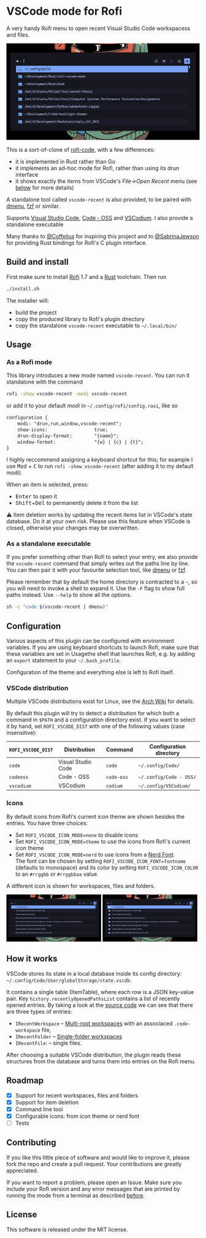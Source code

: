 # VSCode mode for Rofi

<!-- TODO: badges -->

A very handy Rofi menu to open recent Visual Studio Code workspacess and files.

![Demonstration of open menu](assets/demo_papirus_icons.png)

This is a sort-of-clone of [rofi-code](https://github.com/Coffelius/rofi-code), with a few differences:
- it is implemented in Rust rather than Go
- it implements an ad-hoc mode for Rofi, rather than using its drun interface
- it shows exactly the items from VSCode's _File->Open Recent_ menu (see [below](#how-it-works) for more details)

A standalone tool called `vscode-recent` is also provided, to be paired with [dmenu](https://tools.suckless.org/dmenu/), [fzf](https://github.com/junegunn/fz) or similar.

Supports [Visual Studio Code](https://code.visualstudio.com), [Code - OSS](https://github.com/microsoft/vscode) and [VSCodium](https://vscodium.com). I also provide a standalone executable

Many thanks to [@Coffelius](https://github.com/Coffelius) for inspiring this project and to [@SabrinaJewson](https://github.com/SabrinaJewson) for providing Rust bindings for Rofi's C plugin interface.

## Build and install

First make sure to install [Rofi](https://github.com/davatorium/rofi) 1.7 and a [Rust](https://www.rust-lang.org/tools/install) toolchain.
Then run
```sh
./install.sh
```
The installer will:
- build the project
- copy the produced library to Rofi's plugin directory
- copy the standalone `vscode-recent` executable to `~/.local/bin/`

## Usage

### As a Rofi mode
This library introduces a new mode named `vscode-recent`.
You can run it standalone with the command
```sh
rofi -show vscode-recent -modi vscode-recent
```
or add it to your default _modi_ in `~/.config/rofi/config.rasi`, like so
```
configuration {
	modi: "drun,run,window,vscode-recent";
    show-icons:                 true;
	drun-display-format:        "{name}";
	window-format:              "{w} | {c} | {t}";
}
```

I highly reccommend assigning a keyboard shortcut for this; for example I use <kbd>Mod</kbd> + <kbd>C</kbd> to run `rofi -show vscode-recent` (after adding it to my default modi).

When an item is selected, press:
- <kbd>Enter</kbd> to open it
- <kbd>Shift</kbd>+<kbd>Del</kbd> to permanently delete it from the list

:warning: Item deletion works by updating the recent items list in VSCode's state database. Do it at your own risk. Please use this feature when VSCode is closed, otherwise your changes may be overwritten.

### As a standalone executable
If you prefer something other than Rofi to select your entry, we also provide the `vscode-recent` command that simply writes out the paths line by line. You can then pair it with your favourite selection tool, like [dmenu](https://tools.suckless.org/dmenu/) or [fzf](https://github.com/junegunn/fz).

Please remember that by default the home directory is contracted to a `~`, so you will need to invoke a shell to expand it. Use the `-F` flag to show full paths instead. Use `--help` to show all the options.

```sh
sh -c "code $(vscode-recent | dmenu)"
```

## Configuration
Various aspects of this plugin can be configured with environment variables.
If you are using keyboard shortcuts to launch Rofi, make sure that these variables are set in Usagethe shell that launches Rofi, e.g. by adding an `export` statement to your `~/.bash_profile`.

Configuration of the theme and everything else is left to Rofi itself.

### VSCode distribution
Multiple VSCode distributions exist for Linux, see the [Arch Wiki](https://wiki.archlinux.org/title/Visual_Studio_Code) for details.

By default this plugin will try to detect a distribution for which both a command in `$PATH` and a configuration directory exist.
If you want to select it by hand, set `ROFI_VSCODE_DIST` with one of the following values (case insensitive):

| `ROFI_VSCODE_DIST` | Distribution       | Command    | Configuration directory |
| ------------------ | ------------------ | ---------- | ----------------------- |
| `code`             | Visual Studio Code | `code`     | `~/.config/Code/`       |
| `codeoss`          | Code - OSS         | `code-oss` | `~/.config/Code - OSS/` |
| `vscodium`         | VSCodium           | `codium`   | `~/.config/VSCodium/`   |

### Icons
By default icons from Rofi's current icon theme are shown besides the entries. You have three choices:
- Set `ROFI_VSCODE_ICON_MODE=none` to disable icons
- Set `ROFI_VSCODE_ICON_MODE=theme` to use the icons from Rofi's current icon theme
- Set `ROFI_VSCODE_ICON_MODE=nerd` to use icons from a [Nerd Font](https://www.nerdfonts.com/).<br>
  The font can be chosen by setting `ROFI_VSCODE_ICON_FONT=fontname` (defaults to monospace) and its color by setting
  `ROFI_VSCODE_ICON_COLOR` to an `#rrggbb` or `#rrggbbaa` value.

A different icon is shown for workspaces, files and folders.

<img src="assets/demo_no_icons.png" width="49%"> <img src="assets/demo_nerd_icons.png" width="49%">

## How it works
VSCode stores its state in a local database inside its config directory: `~/.config/Code/User/globalStorage/state.vscdb`.

It contains a single table (ItemTable), where each row is a JSON key-value pair. Key `history.recentlyOpenedPathsList` contains a list of recently opened entries. By taking a look at the [source code](https://github.com/microsoft/vscode/blob/f56598fc18381732d999390153da6b2f3f3985e3/src/vs/platform/workspaces/common/workspaces.ts#L46) we can see that there are three types of entries:
- `IRecentWorkspace` &ndash; [Multi-root workspaces](https://code.visualstudio.com/docs/editor/workspaces#_multiroot-workspaces) with an associaced `.code-workspace` file,
- `IRecentFolder` &ndash; [Single-folder workspaces](https://code.visualstudio.com/docs/editor/workspaces#_singlefolder-workspaces)
- `IRecentFile`: &ndash; single files.

After choosing a suitable VSCode distribution, the plugin reads these structures from the database and turns them into entries on the Rofi menu.


## Roadmap

- [x] Support for recent workspaces, files and folders
- [x] Support for item deletion
- [x] Command line tool
- [x] Configurable icons: from icon theme or nerd font
- [ ] Tests

## Contributing

If you like this little piece of software and would like to improve it, please fork the repo and create a pull request. Your contributions are greatly appreciated.

If you want to report a problem, please open an Issue.
Make sure you include your Rofi version and any error messages that are printed by running the mode from a terminal as described [before](#usage).

## License

This software is released under the MIT license.
